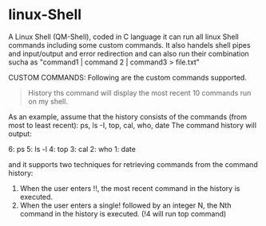 # linux-Shell
A Linux Shell (QM-Shell), coded in C language 
it can run all linux Shell commands including some custom commands. It also handels shell pipes and input/output and error redirection and can also run their combination sucha as "command1 | command 2 | command3 > file.txt"

CUSTOM COMMANDS:
Following are the custom commands supported.
> History
ths command will display the most recent 10 commands run on my shell.

As an example, assume that the history consists of the commands (from most to least recent):
ps, ls -I, top, cal, who, date
The command history will output:

6: ps
5: ls -l
4: top
3: cal
2: who
1: date

and it supports two techniques for retrieving commands from the command history:
1. When the user enters !!, the most recent command in the history is executed.
2. When the user enters a single! followed by an integer N, the Nth command in the history is
executed. (!4 will run top command)
